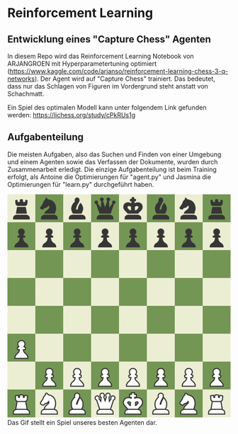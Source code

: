# Reinforcement Learning
## Entwicklung eines "Capture Chess" Agenten

In diesem Repo wird das Reinforcement Learning Notebook von ARJANGROEN mit Hyperparametertuning optimiert (https://www.kaggle.com/code/arjanso/reinforcement-learning-chess-3-q-networks). Der Agent wird auf "Capture Chess" trainiert. Das bedeutet, dass nur das Schlagen von Figuren im Vordergrund steht anstatt von Schachmatt.

Ein Spiel des optimalen Modell kann unter folgendem Link gefunden werden: https://lichess.org/study/cPkRUs1g
## Aufgabenteilung 
Die meisten Aufgaben, also das Suchen und Finden von einer Umgebung und einem Agenten sowie das Verfassen der Dokumente, wurden durch Zusammenarbeit erledigt. Die einzige Aufgabenteilung ist beim Training erfolgt, als Antoine die Optimierungen für "agent.py" und Jasmina die Optimierungen für "learn.py" durchgeführt haben.

![](https://github.com/antoine-fuchs/ReinforcementLearning/blob/main/Chess_Gif.gif)
Das Gif stellt ein Spiel unseres besten Agenten dar.
